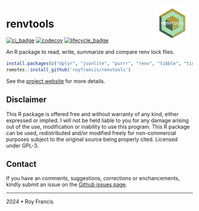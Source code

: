 <a href="https://github.com/royfrancis/renvtools">
  <img src="pkgdown/favicon/logo.webp" alt="renvtools logo" align="right" width="100px" style="position:relative;z-index:2;padding:5px;float:right;">
</a>

# renvtools

[![ci_badge](https://github.com/royfrancis/renvtools/workflows/r-cmd-check/badge.svg)](https://github.com/royfrancis/renvtools/actions?workflow=r-cmd-check) [![codecov](https://codecov.io/gh/royfrancis/renvtools/branch/main/graph/badge.svg?token=4DOQ8HNQFK)](https://app.codecov.io/gh/royfrancis/renvtools/) [![lifecycle_badge](https://lifecycle.r-lib.org/articles/figures/lifecycle-experimental.svg)](https://lifecycle.r-lib.org/articles/stages.html#experimental)

An R package to read, write, summarize and compare renv lock files.

```r
install.packages(c("dplyr", "jsonlite", "purrr", "renv", "tibble", "tidyr", "remotes"))
remotes::install_github('royfrancis/renvtools')
```

See the [project website](http://royfrancis.github.io/renvtools) for more details.

## Disclaimer

This R package is offered free and without warranty of any kind, either expressed or implied. I will not be held liable to you for any damage arising out of the use, modification or inability to use this program. This R package can be used, redistributed and/or modified freely for non-commercial purposes subject to the original source being properly cited. Licensed under GPL-3.  

## Contact

If you have an comments, suggestions, corrections or enchancements, kindly submit an issue on the [Github issues page](https://github.com/royfrancis/renvtools/issues).  

---

2024 • Roy Francis
